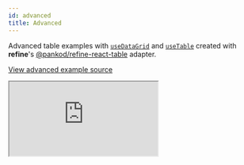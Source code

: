 ```yaml
---
id: advanced
title: Advanced
---
```



Advanced table examples with [`useDataGrid`](/api-reference/mui/hooks/useDataGrid.md) and [`useTable`](https://react-table.tanstack.com/) created with **refine**'s [@pankod/refine-react-table](https://github.com/pankod/refine/tree/master/packages/react-table) adapter. 

[View advanced example source](https://github.com/pankod/refine/tree/master/examples/table/mui/advancedTable)

<iframe loading="lazy" src="https://stackblitz.com//github/pankod/refine/tree/master/examples/table/mui/advancedTable?embed=1&view=preview&theme=dark&preset=node"
    style={{width: "100%", height:"80vh", border: "0px", borderRadius: "8px", overflow:"hidden"}}
    title="refine-use-data-grid-example"
></iframe>

